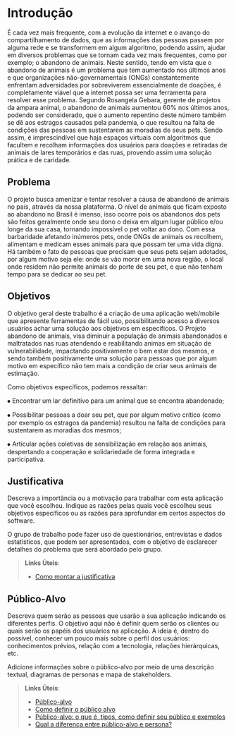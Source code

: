 # Introdução
É cada vez mais frequente, com a evolução da internet e o avanço do compartilhamento de dados, que as informações das pessoas passem por alguma rede e se transformem em algum algoritmo, podendo assim, ajudar em diversos problemas que se tornam cada vez mais frequentes, como por exemplo; o abandono de animais.
Neste sentido, tendo em vista que o abandono de animais é um problema que tem aumentado nos últimos anos e que organizações não-governamentais (ONGs) constantemente enfrentam adversidades por sobreviverem essencialmente de doações, é completamente viável que a internet possa ser uma ferramenta para resolver esse problema. Segundo Rosangela Gebara, gerente de projetos da ampara animal, o abandono de animais aumentou 60% nos últimos anos, podendo ser considerado, que o aumento repentino deste número também se dê aos estragos causados pela pandemia, o que resultou na falta de condições das pessoas em sustentarem as moradias de seus pets.
Sendo assim, é imprescindível que haja espaços virtuais com algoritmos que facultem e recolham informações dos usuários para doações e retiradas de animais de lares temporários e das ruas, provendo assim uma solução prática e de caridade.

## Problema
O projeto busca amenizar e tentar resolver a causa de abandono de animais no país, através da nossa plataforma. O nível de animais que ficam exposto ao abandono no Brasil é imenso, isso ocorre pois os abandonos dos pets são feitos geralmente onde seu dono o deixa em algum lugar público e/ou longe da sua casa, tornando impossível o pet voltar ao dono. Com essa barbaridade afetando inúmeros pets, onde ONGs de animais os recolhem, alimentam e medicam esses animais para que possam ter uma vida digna. Há também o fato de pessoas que precisam que seus pets sejam adotados, por algum motivo seja ele: onde se vão morar em uma nova região, o local onde residem não permite animais do porte de seu pet, e que não tenham tempo para se dedicar ao seu pet.

## Objetivos

O objetivo geral deste trabalho é a criação de uma aplicação web/mobile que apresente ferramentas de fácil uso, possibilitando acesso a diversos usuários achar uma solução aos objetivos em específicos. O Projeto abandono de animais, visa diminuir a população de animais abandonados e maltratados nas ruas atendendo e reabilitando animas em situação de vulnerabilidade, impactando positivamente o bem estar dos mesmos, e sendo também positivamente uma solução para pessoas que
por algum motivo em específico não tem mais a condição de criar seus animais de estimação.

Como objetivos específicos, podemos ressaltar:

⦁ Encontrar um lar definitivo para um animal que se encontra abandonado;

⦁ Possibilitar pessoas a doar seu pet, que por algum motivo crítico (como por exemplo os estragos da pandemia) resultou na falta de condições para sustentarem as moradias dos mesmos;

⦁ Articular ações coletivas de sensibilização em relação aos animais, despertando a cooperação e solidariedade de forma integrada e participativa.

## Justificativa

Descreva a importância ou a motivação para trabalhar com esta aplicação que você escolheu. Indique as razões pelas quais você escolheu seus objetivos específicos ou as razões para aprofundar em certos aspectos do software.

O grupo de trabalho pode fazer uso de questionários, entrevistas e dados estatísticos, que podem ser apresentados, com o objetivo de esclarecer detalhes do problema que será abordado pelo grupo.

> **Links Úteis**:
> - [Como montar a justificativa](https://guiadamonografia.com.br/como-montar-justificativa-do-tcc/)

## Público-Alvo

Descreva quem serão as pessoas que usarão a sua aplicação indicando os diferentes perfis. O objetivo aqui não é definir quem serão os clientes ou quais serão os papéis dos usuários na aplicação. A ideia é, dentro do possível, conhecer um pouco mais sobre o perfil dos usuários: conhecimentos prévios, relação com a tecnologia, relações
hierárquicas, etc.

Adicione informações sobre o público-alvo por meio de uma descrição textual, diagramas de personas e mapa de stakeholders.

> **Links Úteis**:
> - [Público-alvo](https://blog.hotmart.com/pt-br/publico-alvo/)
> - [Como definir o público alvo](https://exame.com/pme/5-dicas-essenciais-para-definir-o-publico-alvo-do-seu-negocio/)
> - [Público-alvo: o que é, tipos, como definir seu público e exemplos](https://klickpages.com.br/blog/publico-alvo-o-que-e/)
> - [Qual a diferença entre público-alvo e persona?](https://rockcontent.com/blog/diferenca-publico-alvo-e-persona/)
